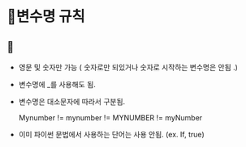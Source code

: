 # 📝변수명 규칙
## 📖

- 영문 및 숫자만 가능
  ( 숫자로만 되있거나 숫자로 시작하는 변수명은 안됨 .)

- 변수명에 _를 사용해도 됨.

- 변수명은 대소문자에 따라서 구분됨. 

    Mynumber != mynumber != MYNUMBER != myNumber

- 이미 파이썬 문법에서 사용하는 단어는 사용 안됨. (ex. If, true)


